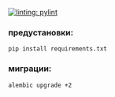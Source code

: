 [![linting: pylint](https://img.shields.io/badge/linting-pylint-yellowgreen)](https://github.com/PyCQA/pylint)


### предустановки:

```pip install requirements.txt```



### миграции:

```alembic upgrade +2```